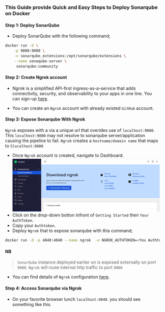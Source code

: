 ###  This Guide provide Quick and Easy Steps to Deploy Sonarqube on Docker 

#### **Step 1: Deploy SonarQube**

- Deploy SonarQube with the following command;

```bash
docker run -d \
    -p 9000:9000 \
    -v sonarqube_extensions:/opt/sonarqube/extensions \
    --name sonaqube-server \
     sonarqube:community
```
#### **Step 2: Create Ngrok account**

- Ngrok is a simplified API-first ingress-as-a-service that adds connectivity, security, and observability to your apps in one line. You can sign-up [here](https://ngrok.com/product#:~:text=ngrok%20is%20a%20simplified%20API,Sign%20up%20for%20free).

- You can create an `Ngrok` account with already existed `GitHub` account. 

#### **Step 3: Expose Sonarqube With Ngrok**

`Ngrok` exposes with a via a unique url that overides use of `localhost:9000`. This `localhost:9000` may not resolve to sonarqube server/application causing the pipeline to fail. `Ngrok` creates a `hostname/domain name` that maps to `Slocalhost:9000`

- Once `Ngrok` account is created, navigate to Dashboard.
![Ngrok dashboard](./images/ngrok-dasboard.png)
- Click on the  drop-down botton infront of `Getting Started` then `Your AuthToken`.
- Copy your `Authtoken`.
- Deploy `Ngrok` that to expose sonarqube with this command;

```bash
docker run -d -p 4040:4040 --name ngrok  -e NGROK_AUTHTOKEN=<You Authtoken here> ngrok/ngrok:latest http host.docker.internal:9000
```

#### NB

> `SonarQube` instance deployed earlier on is exposed externally on port `9000`. `Ngrok` will route internal http traffic to port `9000`

- You can find details of `Ngrok` configuration [here](https://ngrok.com/docs/using-ngrok-with/docker/).

#### **Step 4: Access Sonarqube via Ngrok**

- On your favorite browser lunch `localhost:4040`. you should see something like this.

